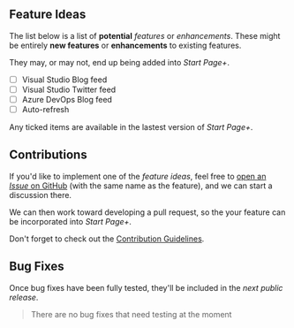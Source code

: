 ## Feature Ideas

The list below is a list of **potential** _features_ or _enhancements_.
These might be entirely **new features** or **enhancements** to existing features.

They may, or may not, end up being added into _Start Page+_.

  - [ ] Visual Studio Blog feed
  - [ ] Visual Studio Twitter feed
  - [ ] Azure DevOps Blog feed
  - [ ] Auto-refresh

Any ticked items are available in the lastest version of _Start Page+_.

## Contributions

If you'd like to implement one of the _feature ideas_,
feel free to [open an _Issue_ on GitHub][github-issue-fi] (with the same name as the feature),
and we can start a discussion there.

We can then work toward developing a pull request,
so the your feature can be incorporated into _Start Page+_.

Don't forget to check out the [Contribution Guidelines][contribution-guidelines].

[github-issue-fi]: https://github.com/luminous-software/start-page-plus/issues/new?title=&body=&label=enhancement
[contribution-guidelines]: https://github.com/luminous-software/start-page-plus/blob/master/.github/CONTRIBUTING.md

## Bug Fixes

Once bug fixes have been fully tested, they'll be included in the *next public release*.

>There are no bug fixes that need testing at the moment

[vsix-gallery]: http://vsixgallery.com
